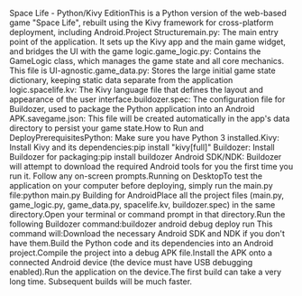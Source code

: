 Space Life - Python/Kivy EditionThis is a Python version of the web-based game "Space Life", rebuilt using the Kivy framework for cross-platform deployment, including Android.Project Structuremain.py: The main entry point of the application. It sets up the Kivy app and the main game widget, and bridges the UI with the game logic.game_logic.py: Contains the GameLogic class, which manages the game state and all core mechanics. This file is UI-agnostic.game_data.py: Stores the large initial game state dictionary, keeping static data separate from the application logic.spacelife.kv: The Kivy language file that defines the layout and appearance of the user interface.buildozer.spec: The configuration file for Buildozer, used to package the Python application into an Android APK.savegame.json: This file will be created automatically in the app's data directory to persist your game state.How to Run and DeployPrerequisitesPython: Make sure you have Python 3 installed.Kivy: Install Kivy and its dependencies:pip install "kivy[full]"
Buildozer: Install Buildozer for packaging:pip install buildozer
Android SDK/NDK: Buildozer will attempt to download the required Android tools for you the first time you run it. Follow any on-screen prompts.Running on DesktopTo test the application on your computer before deploying, simply run the main.py file:python main.py
Building for AndroidPlace all the project files (main.py, game_logic.py, game_data.py, spacelife.kv, buildozer.spec) in the same directory.Open your terminal or command prompt in that directory.Run the following Buildozer command:buildozer android debug deploy run
This command will:Download the necessary Android SDK and NDK if you don't have them.Build the Python code and its dependencies into an Android project.Compile the project into a debug APK file.Install the APK onto a connected Android device (the device must have USB debugging enabled).Run the application on the device.The first build can take a very long time. Subsequent builds will be much faster.